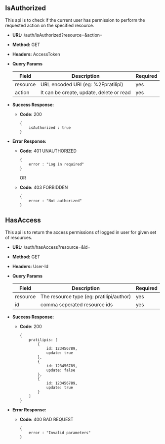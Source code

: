 **IsAuthorized**
----
  This api is to check if the current user has permission to perform the requested action on the specified resource.

* **URL:**
  /auth/isAuthorized?resource=&action=

* **Method:**
  GET

*  **Headers:**
    AccessToken

*  **Query Params**
    
    | Field      | Description                                                    | Required   |
    | ---------- | -------------------------------------------------------------- | ---------- |
    | resource   | URL encoded URI (eg: %2Fpratilipi)    | yes        |
    | action | It can be create, update, delete or read        | yes        |
    

* **Success Response:**
  * **Code:** 200 
    ~~~
    {
        isAuthorized : true 
    }
    ~~~
* **Error Response:**
  * **Code:** 401 UNAUTHORIZED 
    ~~~
    {
        error : "Log in required" 
    }
    ~~~

    OR

  * **Code:** 403 FORBIDDEN 
    ~~~
    {
        error : "Not authorized" 
    }
    ~~~


**HasAccess**
----
  This api is to return the access permissions of logged in user for given set of resources.

* **URL:**
  /auth/hasAccess?resource=&id=

* **Method:**
  GET

*  **Headers:**
    User-Id

*  **Query Params**
    
    | Field      | Description                                                    | Required   |
    | ---------- | -------------------------------------------------------------- | ---------- |
    | resource   | The resource type (eg: pratilipi/author)    | yes        |
    | id | comma seperated resource ids        | yes        |
    

* **Success Response:**
  * **Code:** 200 
    ~~~
    { 
        pratilipis: [
            {
                id: 123456789,
                update: true
            },
            {
                id: 123456789,
                update: false
            },
            {
                id: 123456789,
                update: true
            }
        ] 
    }
    ~~~
* **Error Response:**
  * **Code:** 400 BAD REQUEST
    ~~~
    { 
        error : "Invalid parameters" 
    }